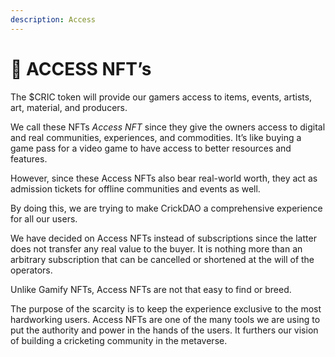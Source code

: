 ```yaml
---
description: Access
---
```


# 🥇 ACCESS NFT’s

The $CRIC token will provide our gamers access to items, events, artists, art, material, and producers.&#x20;

We call these NFTs _Access NFT_ since they give the owners access to digital and real communities, experiences, and commodities. It’s like buying a game pass for a video game to have access to better resources and features.&#x20;

However, since these Access NFTs also bear real-world worth, they act as admission tickets for offline communities and events as well.&#x20;

By doing this, we are trying to make CrickDAO a comprehensive experience for all our users.&#x20;

We have decided on Access NFTs instead of subscriptions since the latter does not transfer any real value to the buyer. It is nothing more than an arbitrary subscription that can be cancelled or shortened at the will of the operators.&#x20;

Unlike Gamify NFTs, Access NFTs are not that easy to find or breed.&#x20;

The purpose of the scarcity is to keep the experience exclusive to the most hardworking users. Access NFTs are one of the many tools we are using to put the authority and power in the hands of the users. It furthers our vision of building a cricketing community in the metaverse.&#x20;
